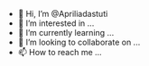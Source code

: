 - 👋 Hi, I’m @Apriliadastuti
- 👀 I’m interested in ...
- 🌱 I’m currently learning ...
- 💞️ I’m looking to collaborate on ...
- 📫 How to reach me ...

<!---
Apriliadastuti/Apriliadastuti is a ✨ special ✨ repository because its `README.md` (this file) appears on your GitHub profile.
You can click the Preview link to take a look at your changes.
--->
